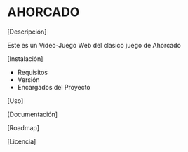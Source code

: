# AHORCADO

[Descripción]

Este es un Video-Juego Web del clasico juego de Ahorcado

[Instalación]

- Requisitos
- Versión
- Encargados del Proyecto

[Uso]

[Documentación]

[Roadmap]

[Licencia]
